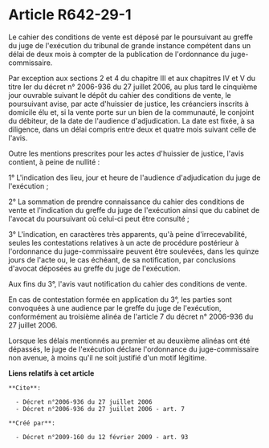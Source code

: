 # Article R642-29-1

Le cahier des conditions de vente est déposé par le poursuivant au greffe du juge de l'exécution du tribunal de grande
instance compétent dans un délai de deux mois à compter de la publication de l'ordonnance du juge-commissaire. 

Par exception aux sections 2 et 4 du chapitre III et aux chapitres IV et V du titre Ier du décret n° 2006-936 du 27 juillet
2006, au plus tard le cinquième jour ouvrable suivant le dépôt du cahier des conditions de vente, le poursuivant avise, par
acte d'huissier de justice, les créanciers inscrits à domicile élu et, si la vente porte sur un bien de la communauté, le
conjoint du débiteur, de la date de l'audience d'adjudication. La date est fixée, à sa diligence, dans un délai compris entre
deux et quatre mois suivant celle de l'avis. 

Outre les mentions prescrites pour les actes d'huissier de justice, l'avis contient, à peine de nullité : 

1° L'indication des lieu, jour et heure de l'audience d'adjudication du juge de l'exécution ; 

2° La sommation de prendre connaissance du cahier des conditions de vente et l'indication du greffe du juge de l'exécution
ainsi que du cabinet de l'avocat du poursuivant où celui-ci peut être consulté ; 

3° L'indication, en caractères très apparents, qu'à peine d'irrecevabilité, seules les contestations relatives à un acte de
procédure postérieur à l'ordonnance du juge-commissaire peuvent être soulevées, dans les quinze jours de l'acte ou, le cas
échéant, de sa notification, par conclusions d'avocat déposées au greffe du juge de l'exécution. 

Aux fins du 3°, l'avis vaut notification du cahier des conditions de vente. 

En cas de contestation formée en application du 3°, les parties sont convoquées à une audience par le greffe du juge de
l'exécution, conformément au troisième alinéa de l'article 7 du décret n° 2006-936 du 27 juillet 2006.

Lorsque les délais mentionnés au premier et au deuxième alinéas ont été dépassés, le juge de l'exécution déclare l'ordonnance
du juge-commissaire non avenue, à moins qu'il ne soit justifié d'un motif légitime.

**Liens relatifs à cet article**

	**Cite**:

	  - Décret n°2006-936 du 27 juillet 2006
	  - Décret n°2006-936 du 27 juillet 2006 - art. 7

	**Créé par**:

	  - Décret n°2009-160 du 12 février 2009 - art. 93
